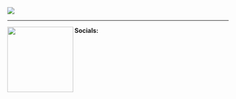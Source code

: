 <img align="center" src="https://github-readme-stats.vercel.app/api/?username=alpardayalman&theme=blue-green" />

---

[<img align="left" height="150px" src="https://i.pinimg.com/564x/97/a6/f2/97a6f2089b69009442d9f7fc34c29a78.jpg">](https://www.beautifyconverter.com/steganographic-decoder.php)  
<h4 style="margin-top: 0px; padding-top: 0px;">Socials:</h4>

